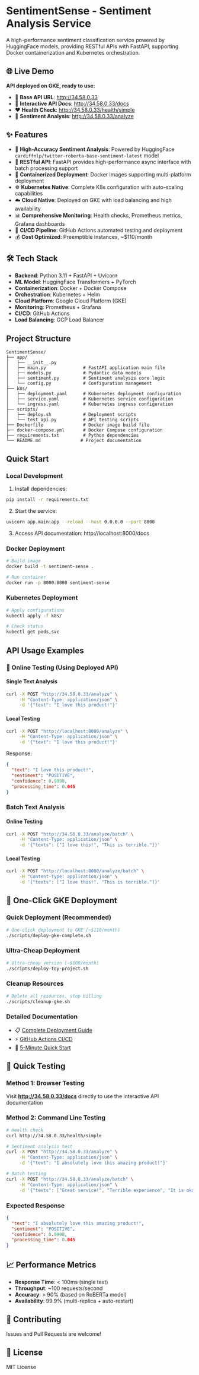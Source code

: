 # SentimentSense - Sentiment Analysis Service

A high-performance sentiment classification service powered by HuggingFace models, providing RESTful APIs with FastAPI, supporting Docker containerization and Kubernetes orchestration.

## 🌐 Live Demo

**API deployed on GKE, ready to use:**

- 🔗 **Base API URL**: http://34.58.0.33
- 📖 **Interactive API Docs**: http://34.58.0.33/docs
- ❤️ **Health Check**: http://34.58.0.33/health/simple
- 🧪 **Sentiment Analysis**: http://34.58.0.33/analyze

## ✨ Features

- 🚀 **High-Accuracy Sentiment Analysis**: Powered by HuggingFace `cardiffnlp/twitter-roberta-base-sentiment-latest` model
- 📡 **RESTful API**: FastAPI provides high-performance async interface with batch processing support
- 🐳 **Containerized Deployment**: Docker images supporting multi-platform deployment
- ☸️ **Kubernetes Native**: Complete K8s configuration with auto-scaling capabilities
- ☁️ **Cloud Native**: Deployed on GKE with load balancing and high availability
- 📊 **Comprehensive Monitoring**: Health checks, Prometheus metrics, Grafana dashboards
- 🔄 **CI/CD Pipeline**: GitHub Actions automated testing and deployment
- 💰 **Cost Optimized**: Preemptible instances, ~$110/month

## 🛠️ Tech Stack

- **Backend**: Python 3.11 + FastAPI + Uvicorn
- **ML Model**: HuggingFace Transformers + PyTorch
- **Containerization**: Docker + Docker Compose
- **Orchestration**: Kubernetes + Helm
- **Cloud Platform**: Google Cloud Platform (GKE)
- **Monitoring**: Prometheus + Grafana
- **CI/CD**: GitHub Actions
- **Load Balancing**: GCP Load Balancer

## Project Structure

```
SentimentSense/
├── app/
│   ├── __init__.py
│   ├── main.py              # FastAPI application main file
│   ├── models.py            # Pydantic data models
│   ├── sentiment.py         # Sentiment analysis core logic
│   └── config.py            # Configuration management
├── k8s/
│   ├── deployment.yaml      # Kubernetes deployment configuration
│   ├── service.yaml         # Kubernetes service configuration
│   └── ingress.yaml         # Kubernetes ingress configuration
├── scripts/
│   ├── deploy.sh            # Deployment scripts
│   └── test_api.py          # API testing scripts
├── Dockerfile               # Docker image build file
├── docker-compose.yml       # Docker Compose configuration
├── requirements.txt         # Python dependencies
└── README.md               # Project documentation
```

## Quick Start

### Local Development

1. Install dependencies:
```bash
pip install -r requirements.txt
```

2. Start the service:
```bash
uvicorn app.main:app --reload --host 0.0.0.0 --port 8000
```

3. Access API documentation:
http://localhost:8000/docs

### Docker Deployment

```bash
# Build image
docker build -t sentiment-sense .

# Run container
docker run -p 8000:8000 sentiment-sense
```

### Kubernetes Deployment

```bash
# Apply configurations
kubectl apply -f k8s/

# Check status
kubectl get pods,svc
```

## API Usage Examples

### 🧪 Online Testing (Using Deployed API)

#### Single Text Analysis

```bash
curl -X POST "http://34.58.0.33/analyze" \
     -H "Content-Type: application/json" \
     -d '{"text": "I love this product!"}'
```

#### Local Testing

```bash
curl -X POST "http://localhost:8000/analyze" \
     -H "Content-Type: application/json" \
     -d '{"text": "I love this product!"}'
```

Response:
```json
{
  "text": "I love this product!",
  "sentiment": "POSITIVE",
  "confidence": 0.9998,
  "processing_time": 0.045
}
```

### Batch Text Analysis

#### Online Testing
```bash
curl -X POST "http://34.58.0.33/analyze/batch" \
     -H "Content-Type: application/json" \
     -d '{"texts": ["I love this!", "This is terrible."]}'
```

#### Local Testing
```bash
curl -X POST "http://localhost:8000/analyze/batch" \
     -H "Content-Type: application/json" \
     -d '{"texts": ["I love this!", "This is terrible."]}'
```

## 🚀 One-Click GKE Deployment

### Quick Deployment (Recommended)
```bash
# One-click deployment to GKE (~$110/month)
./scripts/deploy-gke-complete.sh
```

### Ultra-Cheap Deployment
```bash
# Ultra-cheap version (~$100/month)
./scripts/deploy-toy-project.sh
```

### Cleanup Resources
```bash
# Delete all resources, stop billing
./scripts/cleanup-gke.sh
```

### Detailed Documentation
- 📋 [Complete Deployment Guide](docs/GKE_Deployment_Guide.md)
- ⚡ [GitHub Actions CI/CD](docs/GitHub_Actions_Setup.md)
- 🎯 [5-Minute Quick Start](docs/GitHub_Actions_QuickStart.md)

## 🧪 Quick Testing

### Method 1: Browser Testing
Visit **http://34.58.0.33/docs** directly to use the interactive API documentation

### Method 2: Command Line Testing
```bash
# Health check
curl http://34.58.0.33/health/simple

# Sentiment analysis test
curl -X POST "http://34.58.0.33/analyze" \
     -H "Content-Type: application/json" \
     -d '{"text": "I absolutely love this amazing product!"}'

# Batch testing
curl -X POST "http://34.58.0.33/analyze/batch" \
     -H "Content-Type: application/json" \
     -d '{"texts": ["Great service!", "Terrible experience", "It is okay"]}'
```

### Expected Response
```json
{
  "text": "I absolutely love this amazing product!",
  "sentiment": "POSITIVE",
  "confidence": 0.9998,
  "processing_time": 0.045
}
```

## 📈 Performance Metrics

- **Response Time**: < 100ms (single text)
- **Throughput**: ~100 requests/second
- **Accuracy**: > 90% (based on RoBERTa model)
- **Availability**: 99.9% (multi-replica + auto-restart)

## 🤝 Contributing

Issues and Pull Requests are welcome!

## 📄 License

MIT License

